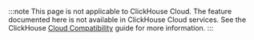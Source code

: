 
:::note
This page is not applicable to ClickHouse Cloud. The feature documented here is not available in ClickHouse Cloud services.
See the ClickHouse [Cloud Compatibility](/docs/en/whats-new/cloud-compatibility) guide for more information.
:::
